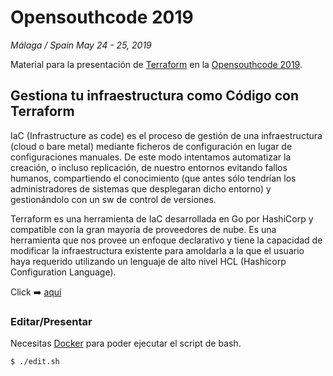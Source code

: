 # Opensouthcode 2019
*Málaga / Spain*
*May 24 - 25, 2019*

Material para la presentación de [Terraform](https://www.terraform.io) en la [Opensouthcode 2019](https://www.opensouthcode.org/conferences/opensouthcode2019).

## Gestiona tu infraestructura como Código con Terraform

IaC (Infrastructure as code) es el proceso de gestión de una infraestructura (cloud o bare metal) mediante ficheros de configuración en lugar de configuraciones manuales. De este modo intentamos automatizar la creación, o incluso replicación, de nuestro entornos evitando fallos humanos, compartiendo el conocimiento (que antes sólo tendrían los administradores de sistemas que desplegaran dicho entorno) y gestionándolo con un sw de control de versiones.

Terraform es una herramienta de IaC desarrollada en Go por HashiCorp y compatible con la gran mayoría de proveedores de nube. Es una herramienta que nos provee un enfoque declarativo y tiene la capacidad de modificar la infraestructura existente para amoldarla a la que el usuario haya requerido utilizando un lenguaje de alto nivel HCL (Hashicorp Configuration Language).

Click :arrow_right: [aquí](https://www.opensouthcode.org/conferences/opensouthcode2019/program/proposals/189)


### Editar/Presentar

Necesitas [Docker](https://docs.docker.com/install/) para poder ejecutar el script de bash.

```
$ ./edit.sh
```

